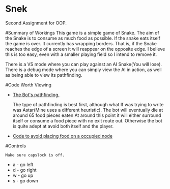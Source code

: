 # Snek
Second Assignment for OOP.

#Summary of Workings
This game is a simple game of Snake.
The aim of the Snake is to consume as
much food as possible. If the snake eats 
itself the game is over.
It currently has wrapping borders. That is, if
the Snake reaches the edge of a screen it will reappear 
on the opposite edge.
I believe this is too easy, even with a smaller playing field
so I intend to remove it.

There is a VS mode where you can play against an AI Snake(You will lose).
There is a debug mode where you can simply view the AI in action, 
as well as being able to view its pathfinding.

#Code Worth Viewing

* [The Bot's pathfinding.](https://github.com/equirke/Snek/blob/master/Bot.pde#L22)
	
	The type of pathfinding is best first, although what If
	was trying to write was Astar(Mine uses a different 
	heuristic).
	The bot will eventually die at around 65 food pieces eaten
	At around this point it will either surround itself
	or consume a food piece with no exit route out. 
	Otherwise the bot is quite adept at avoid both itself
	and the player.

* [Code to avoid placing food on a occupied node](https://github.com/equirke/Snek/blob/master/Snek.pde#L297)

#Controls

	Make sure capslock is off.
* a - go left
* d - go right
* w - go up
* s - go down

